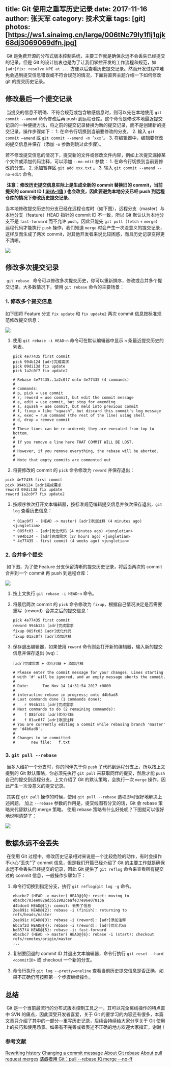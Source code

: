 title: Git 使用之重写历史记录
date: 2017-11-16
author: 张天军
category: 技术文章
tags: [git]
photos: [https://ws1.sinaimg.cn/large/006tNc79ly1flj1gjk68dj3069069dfn.jpg]
---

​	Git 是免费开源的分布式版本控制系统，主要工作就是确保永远不会丢失已经提交的记录，但是 Git 的设计初衷也是为了让我们掌控开发的工作流程和规范，如 `[adr]fix: resolve NPE at ...` 方便以后查看历史提交记录。然而开发过程中难免会遇到提交信息错误或不符合规范的情况，下面将直奔主题介绍一下如何修改 git 的提交历史记录。

<!--more-->

## **修改最后一个提交记录**

​	当提交的信息不明确、不符合规范或包含敏感信息时，则可以先在本地使用 `git commit --amend` 命令修改后再 push 到远程仓库。这个命令是修改本地最近提交记录的一种便捷方法，将之前的提交记录替换为新的提交记录，而不是创建新的提交记录，操作步骤如下：
    1. 在命令行切换到当前要修改的分支。
    2. 输入 `git commit —amend` 或 `git commit --amend -m ’xxx‘`。 
    3. 在编辑器中，编辑要修改的提交信息并保存（添加 `-m` 参数则跳过此步骤）。

​	若不修改提交信息的情况下，提交新的文件或修改文件内容，例如上次提交漏掉某个文件或添加代码注释，可以添加 `--no-edit` 参数：
    1. 在命令行切换到当前要修改的分支。
    2. 添加暂存区 `git add xxx.txt` 。
    3. 输入 `git commit --amend --no-edit` 命令。

​	**注意：**修改历史提交信息实际上是生成全新的 commit 替换旧的 commit，当前提交的 commit ID ( [SHA-1值](http://smilejay.com/2012/08/git-commit-sha-1/) ) 也会改变，因此要**避免本地分支已经 push 到远程仓库的情况下修改历史提交记录**。 

​	当本地修改提交历史的分支已经在远程仓库时（如下图），远程分支（master）与本地分支（feature）HEAD 指针的 commit ID 不一致，所以 Git 默认认为本地分支不是 `fast-forward` 而不允许 `push`，因此只能先 `git pull`（`fetch` + `merge`） 远程代码才能执行 `push` 操作，我们知道 `merge` 时会产生一次没意义的提交记录，这样反而生成了两次 commit，对其他开发者来说比较困惑，而且历史记录变得更不清晰。

![](https://ws2.sinaimg.cn/large/006tNc79ly1flislphzggj30hc08sdgm.jpg)

## **修改多次提交记录** 

​	`git rebase ` 命令可以修改多次提交历史，你可以重新排序，修改或合并多个提交记录。大多数情况下，使用 `git rebase` 命令的主要场景：

### **1. 修改多个提交信息**
如下图将 Feature 分支 `fix update` 和 `fix update2` 两次 commit 信息按标准规范修改提交信息：

![](https://ws1.sinaimg.cn/large/006tNc79ly1flisnqwr9sj30gd092dgw.jpg)

1. 使用 `git rebase -i HEAD~n` 命令可在默认编辑器中显示 `n` 条最近提交历史的列表。

   ```
   pick 4e77435 first commit
   pick 994b124 [adr]完成需求
   pick 09di13d fix update
   pick 1a2c0f7 fix update2

   # Rebase 4e77435..1a2c0f7 onto 4e77435 (4 commands)
   #
   # Commands:
   # p, pick = use commit 
   # r, reword = use commit, but edit the commit message
   # e, edit = use commit, but stop for amending 
   # s, squash = use commit, but meld into previous commit 
   # f, fixup = like "squash", but discard this commit's log message 
   # x, exec = run command (the rest of the line) using shell 
   # d, drop = remove commit 
   #
   # These lines can be re-ordered; they are executed from top to bottom.
   #
   # If you remove a line here THAT COMMIT WILL BE LOST.
   #
   # However, if you remove everything, the rebase will be aborted.
   #
   # Note that empty commits are commented out
   ```

2.  将要修改的 commit 的 `pick` 命令修改为 `reword` 并保存退出：

   ```
   pick 4e77435 first commit
   pick 994b124 [adr]完成需求
   reword 09di13d fix update
   reword 1a2c0f7 fix update2
   ```

3. 按顺序依次打开文本编辑器，按标准规范编辑提交信息并依次保存退出，`git log` 查看历史信息：

   ```
   * 01ac0f7 - (HEAD -> master) [adr]添加注释 (4 minutes ago) <jungletian>
   * 085fc03 - [adr]优化代码 (4 minutes ago) <jungletian>
   * 994b124 - [adr]完成需求 (27 hours ago) <jungletian>
   * 4e77435 - first commit (4 weeks ago) <jungletian>
   ```

### **2. 合并多个提交**

​	如下图，为了使 Feature 分支保留清晰的提交历史记录，将后面两次的 commit 合并到一个 commit 再 push 到远程仓库：

![](https://ws3.sinaimg.cn/large/006tNc79ly1flisj8c5zuj30f8063wex.jpg)

1. 按上文执行 `git rebase -i HEAD~n` 命令。

2. 将最后两次 commit 的 `pick` 命令修改为 `fixup`，根据自己情况决定是否需要重写（reword）合并之后的提交信息：

   ```
   pick 4e77435 first commit
   reword 994b124 [adr]完成需求
   fixup 085fc03 [adr]优化代码
   fixup 01ac0f7 [adr]添加注释
   ```

3. 保存退出编辑器，如果使用 `reword` 命令则会打开新的编辑器，输入新的提交信息并保存退出 (wq)：

   ```
   [adr]完成需求 + 优化代码 + 添加注释

   # Please enter the commit message for your changes. Lines starting
   # with '#' will be ignored, and an empty message aborts the commit.
   #
   # Date:      Tue Nov 14 14:31:54 2017 +0800
   #
   # interactive rebase in progress; onto d4b6ad8
   # Last commands done (1 commands done):
   #    r 994b124 [adr]完成需求
   # Next commands to do (2 remaining commands):
   #    f 085fc03 [adr]优化代码
   #    f 01ac0f7 [adr]添加注释
   # You are currently editing a commit while rebasing branch 'master' on 'd4b6ad8'.
   #
   # Changes to be committed:
   #       new file:   f.txt
   ```

### 3. **`git pull --rebase`**

​	当多人维护一个分支时，你的同伴先于你 `push` 了代码到远程分支上，所以按上文提到的 Git 默认策略，你必须先执行 `git pull` 来获取同伴的提交，然后才能 `push` 自己的提交到远程分支。上文介绍了 Git 的默认策略，会执行一次  `merge` 操作，因此产生一次没意义的提交记录。

​	其实在 `git pull` 操作的时候，使用 `git pull --rebase` 选项即可很好地解决上述问题。 加上 `--rebase` 参数的作用是，提交线图有分叉的话，Git 会 rebase 策略来代替默认的 merge 策略。 使用 rebase 策略有什么好处呢？下图就可以很好地说明清楚了：

![](https://ws1.sinaimg.cn/large/006tKfTcly1fl9eqclcyhj30g00c93z2.jpg)



## **数据永远不会丢失**

​	在使用 Git 过程中，修改历史记录相对来说是一个比较危险的动作，有时会操作不小心“丢失”了 commit 信息，但是我们开篇已经介绍了 Git 的主要工作就是确保永远不会丢失已经提交的记录，因此 Git 提供了 `git reflog` 命令来查看所有提交过的 commit 信息，一般操作步骤如下：

1. 命令行切换到指定分支，执行 `git reflog`/`git log -g` 命令。

   ```
   ebacbc7 (HEAD -> master) HEAD@{0}: reset: moving to ebacbc703ee082ad3551982ceafe37e96e07813a
   d4bdce4 HEAD@{1}: commit: 丢失了信息
   2ee891c HEAD@{2}: rebase -i (finish): returning to refs/heads/master
   2ee891c HEAD@{3}: rebase -i (reword): [adr]添加注释
   6bcaf2d HEAD@{4}: rebase -i (reword): [adr]优化代码
   bd857f4 HEAD@{5}: rebase -i: fast-forward
   ebacbc7 (HEAD -> master) HEAD@{6}: rebase -i (start): checkout refs/remotes/origin/master
   ...
   ```

2. 复制要回退的 commit ID  并退出文本编辑器，命令行执行 `git reset --hard <commitID>` 或 checkout 一个新的分支。 

3. 命令行执行 `git log --pretty=oneline` 查看当前历史提交信息是否正确，如果不正确仍可按照第一个步骤继续操作。


## **总结**

​	Git 是一个当前最流行的分布式版本控制工具之一，其可以完全离线操作的特点直中 SVN 的痛点，因此深受开发者喜爱，关于 Git 的要学习的内容还有很多，本篇文章只介绍了其中的一部分—重写历史记录，后续会持续给大家分享关于 Git 使用上的技巧和使用场景。如果有不完善或者表述不正确的地方欢迎大家指正，谢谢！

### **参考文献**
[Rewriting history](https://www.atlassian.com/git/tutorials/rewriting-history) 
[Changing a commit message](https://help.github.com/articles/changing-a-commit-message/) 
[About Git rebase](https://help.github.com/articles/about-git-rebase/) 
[About pull request merges](https://help.github.com/articles/about-pull-request-merges/) 
[洁癖者用 Git：pull --rebase 和 merge --no-ff](http://hungyuhei.github.io/2012/08/07/better-git-commit-graph-using-pull---rebase-and-merge---no-ff.html) 



